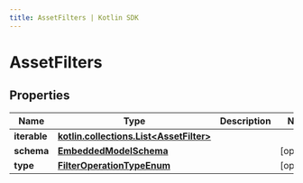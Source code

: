 ```yaml
---
title: AssetFilters | Kotlin SDK
---
```



# AssetFilters

## Properties
Name | Type | Description | Notes
------------ | ------------- | ------------- | -------------
**iterable** | [**kotlin.collections.List&lt;AssetFilter&gt;**](AssetFilter) |  | 
**schema** | [**EmbeddedModelSchema**](EmbeddedModelSchema) |  |  [optional]
**type** | [**FilterOperationTypeEnum**](FilterOperationTypeEnum) |  |  [optional]



